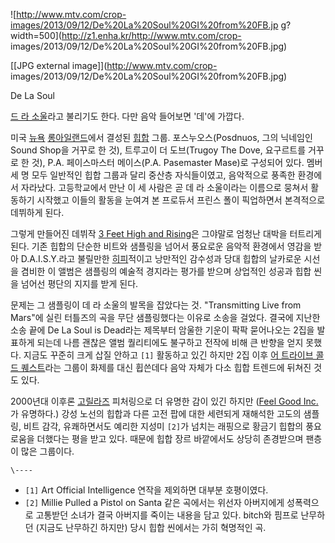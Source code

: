 ![http://www.mtv.com/crop-images/2013/09/12/De%20La%20Soul%20GI%20from%20FB.jp
g?width=500](http://z1.enha.kr/http://www.mtv.com/crop-
images/2013/09/12/De%20La%20Soul%20GI%20from%20FB.jpg)

[[JPG external image]](http://www.mtv.com/crop-
images/2013/09/12/De%20La%20Soul%20GI%20from%20FB.jpg)

De La Soul

[드 라 소울](%EB%93%9C%20%EB%9D%BC%20%EC%86%8C%EC%9A%B8.md)라고 불리기도 한다. 다만 음악
들어보면 '데'에 가깝다.

미국 [뉴욕](%EB%89%B4%EC%9A%95.md)
[롱아일랜드](%EB%A1%B1%EC%95%84%EC%9D%BC%EB%9E%9C%EB%93%9C.md)에서 결성된
[힙합](%ED%9E%99%ED%95%A9.md) 그룹. 포스누오스(Posdnuos, 그의 닉네임인 Sound Shop을 거꾸로 한
것), 트루고이 더 도브(Trugoy The Dove, 요구르트를 거꾸로 한 것), P.A. 페이스마스터 메이스(P.A. Pasemaster
Mase)로 구성되어 있다. 멤버 세 명 모두 일반적인 힙합 그룹과 달리 중산층 자식들이였고, 음악적으로 풍족한 환경에서 자라났다.
고등학교에서 만난 이 세 사람은 곧 데 라 소울이라는 이름으로 뭉쳐서 활동하기 시작했고 이들의 활동을 눈여겨 본 프로듀서 프린스 폴이
픽업하면서 본격적으로 데뷔하게 된다.

그렇게 만들어진 데뷔작 [3 Feet High and Rising](3%20Feet%20High%20and%20Rising.md)은
그야말로 엄청난 대박을 터트리게 된다. 기존 힙합의 단순한 비트와 샘플링을 넘어서 풍요로운 음악적 환경에서 영감을 받아
D.A.I.S.Y.라고 불릴만한 [히피](%ED%9E%88%ED%94%BC.md)적이고 낭만적인 감수성과 당대 힙합의 날카로운 시선을
겸비한 이 앨범은 샘플링의 예술적 경지라는 평가를 받으며 상업적인 성공과 힙합 씬을 넘어선 평단의 지지를 받게 된다.

문제는 그 샘플링이 데 라 소울의 발목을 잡았다는 것. "Transmitting Live from Mars"에 실린 터틀즈의 곡을 무단
샘플링했다는 이유로 소송을 걸었다. 결국에 지난한 소송 끝에 De La Soul is Dead라는 제목부터 암울한 기운이 팍팍 묻어나오는
2집을 발표하게 되는데 나름 괜찮은 앨범 퀄리티에도 불구하고 전작에 비해 큰 반향을 얻지 못했다. 지금도 꾸준히 크게 삽질 안하고 `[1]`
활동하고 있긴 하지만 2집 이후 [어 트라이브 콜드 퀘스트](%EC%96%B4%20%ED%8A%B8%EB%9D%BC%EC%9D%B4%EB%B8%8C%20%EC%BD%9C%EB%93%9C%20%ED%80%98%EC%8A%A4%ED%8A%B8.md)라는 그룹이 화제를 대신
휩쓴데다 음악 자체가 다소 힙합 트렌드에 뒤쳐진 것도 있다.

2000년대 이후론 [고릴라즈](%EA%B3%A0%EB%A6%B4%EB%9D%BC%EC%A6%88.md) 피처링으로 더 유명한 감이
있긴 하지만 ([Feel Good Inc.](Feel%20Good%20Inc..md)가 유명하다.) 강성 노선의 힙합과 다른 고전 팝에
대한 세련되게 재해석한 고도의 샘플링, 비트 감각, 유쾌하면서도 예리한 지성미 `[2]`가 넘치는 래핑으로 황금기 힙합의 풍요로움을 더했다는
평을 받고 있다. 때문에 힙합 장르 바깥에서도 상당히 존경받으며 팬층이 많은 그룹이다.

`\----`

  * `[1]` Art Official Intelligence 연작을 제외하면 대부분 호평이였다.
  * `[2]` Millie Pulled a Pistol on Santa 같은 곡에서는 위선자 아버지에게 성폭력으로 고통받던 소녀가 결국 아버지를 죽이는 내용을 담고 있다. bitch와 핌프로 난무하던 (지금도 난무하긴 하지만) 당시 힙합 씬에서는 가히 혁명적인 곡.

